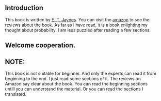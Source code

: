 ## Introduction
This book is written by [E. T. Jaynes](http://bayes.wustl.edu/etj/etj.html).
You can visit the [amazon](http://www.amazon.com/exec/obidos/tg/detail/-/0521592712/qid=1055853130/sr=8-1/ref=sr_8_1/103-5027289-6942223?v=glance&s=books&n=507846) to see the reviews about the book. As far as I have read, it is a book enlighting my thought about probability. I am less puzzled after reading a few sections.

## Welcome cooperation.

## NOTE:
This book is not suitable for beginner. And only the experts can read it from beginning to the end. I just read some sections of it. The reviews on Amazon say clear about the book. You can read the beginning sections untill you can understand the material. Or you can read the sections I translated.
